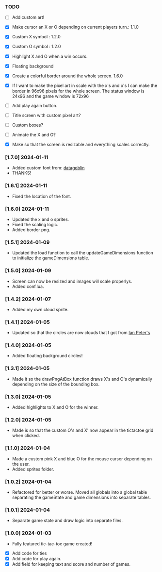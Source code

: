 
### TODO

- [ ] Add custom art!
 - [x] Make cursor an X or O depending on current players turn.: 1.1.0
 - [x] Custom X symbol : 1.2.0
 - [x] Custom O symbol : 1.2.0
 - [x] Highlight X and O when a win occurs.
 - [x] Floating background
 - [x] Create a colorful border around the whole screen. 1.6.0
  - [x] If I want to make the pixel art in scale with the x's and o's I can make the border
        in 96x96 pixels for the whole screen.
        The status window is 24x96 and the game window is 72x96 
 - [ ] Add play again button.
 - [ ] Title screen with custom pixel art?
 - [ ] Custom boxes?
 - [ ] Animate the X and O?

- [x] Make so that the screen is resizable and everything scales correctly.


### [1.7.0] 2024-01-11

- Added custom font from: [datagoblin](https://datagoblin.itch.io/monogram/download/eyJleHBpcmVzIjoxNzM2NjQ2MzgxLCJpZCI6Njc2Njh9%2e3SibEGSQtuPTrqB%2bc18tAzxJe7o%3d)
- THANKS!

### [1.6.1] 2024-01-11

- Fixed the location of the font.

### [1.6.0] 2024-01-11

- Updated the x and o sprites.
- Fixed the scaling logic.
- Added border png.

### [1.5.1] 2024-01-09

- Updated the load function to call the updateGameDimensions function to initialize the gameDimensions table.

### [1.5.0] 2024-01-09

- Screen can now be resized and images will scale properlys.
- Added conf.lua.

### [1.4.2] 2024-01-07

- Added my own cloud sprite.

### [1.4.1] 2024-01-05

- Updated so that the circles are now clouds that I got from [Ian Peter's](https://opengameart.org/content/cloud-2)

### [1.4.0] 2024-01-05

- Added floating background circles!

### [1.3.1] 2024-01-05

- Made it so the drawPngAtBox function draws X's and O's dynamically depending on the size
  of the bounding box.

### [1.3.0] 2024-01-05

- Added highlights to X and O for the winner.

### [1.2.0] 2024-01-05

- Made is so that the custom O's and X' now appear in the tictactoe grid when clicked.

### [1.1.0] 2024-01-04

- Made a custom pink X and blue O for the mouse cursor depending on the user.
- Added sprites folder.

### [1.0.2] 2024-01-04

- Refactored for better or worse. Moved all globals into a global table separating the gameState and 
  game dimensions into separate tables.

### [1.0.1] 2024-01-04

- Separate game state and draw logic into separate files. 

### [1.0.0] 2024-01-03

- Fully featured tic-tac-toe game created!

- [x] Add code for ties
- [x] Add code for play again.
- [x] Add field for keeping text and score and number of games.